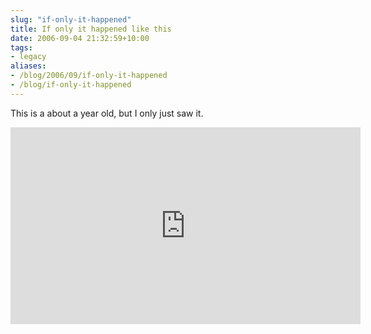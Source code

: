 ```yaml
---
slug: "if-only-it-happened"
title: If only it happened like this
date: 2006-09-04 21:32:59+10:00
tags:
- legacy
aliases:
- /blog/2006/09/if-only-it-happened
- /blog/if-only-it-happened
---
```


This is a about a year old, but I only just saw it.

<iframe width="560" height="315" src="https://www.youtube.com/embed/Qnq7N6X4x84?rel=0" frameborder="0" allow="autoplay; encrypted-media" allowfullscreen></iframe>
